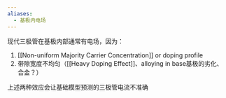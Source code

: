 ```yaml
---
aliases:
  - 基极内电场
---
```

现代三极管在基极内部通常有电场，因为：

1. [[Non-uniform Majority Carrier Concentration]] or doping profile
2. 带隙宽度不均匀（[[Heavy Doping Effect]]、alloying in base基极的劣化、合金？）

上述两种效应会让基础模型预测的三极管电流不准确